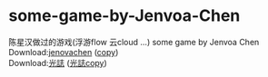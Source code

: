 # some-game-by-Jenvoa-Chen
陈星汉做过的游戏(浮游flow 云cloud ...) some game by Jenvoa Chen  
Download:[jenovachen](http://jenovachen.info/)
([copy](https://drive.google.com/drive/folders/16KLLebyaCbvV1z0Sz03iOeUYGVxUoenp?usp=sharing))  
Download:[光誌](https://skynews.myportfolio.com/)
([光誌copy](https://drive.google.com/drive/folders/1IRSrdnoW8SVVHcGVXzqjYB1rdvoweuef?usp=sharing))  
